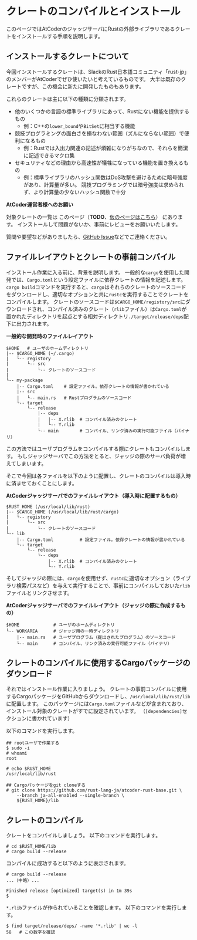<!-- -*- coding:utf-8-unix -*- -->

# クレートのコンパイルとインストール

このページではAtCoderのジャッジサーバにRustの外部ライブラリであるクレートをインストールする手順を説明します。


## インストールするクレートについて

今回インストールするクレートは、SlackのRust日本語コミュニティ「rust-jp」のメンバーがAtCoderでぜひ使いたいと考えているものです。
大半は既存のクレートですが、この機会に新たに開発したものもあります。

これらのクレートは主に以下の種類に分類されます。

- 他のいくつかの言語の標準ライブラリにあって、Rustにない機能を提供するもの
  - 例：C++の`lower_bound`や`BitSet`に相当する機能
- 競技プログラミングの面白さを損なわない範囲（ズルにならない範囲）で便利になるもの
  - 例：Rustでは入出力関連の記述が煩雑になりがちなので、それらを簡潔に記述できるマクロ集
- セキュリティなどの理由から高速性が犠牲になっている機能を置き換えるもの
  - 例：標準ライブラリのハッシュ関数はDoS攻撃を避けるために暗号強度があり、計算量が多い。
    競技プログラミングでは暗号強度は求められず、より計算量の少ないハッシュ関数で十分

**AtCoder運営者様へのお願い**

対象クレートの一覧は このページ（**TODO**、[仮のページはこちら](https://github.com/rust-lang-ja/atcoder-rust-resources/wiki/Crates-2019)） にあります。
インストールして問題がないか、事前にレビューをお願いいたします。

質問や要望などがありましたら、[GitHub Issue][gh-issue]などでご連絡ください。

[gh-issue]: https://github.com/rust-lang-ja/atcoder-rust-resources/issues


## ファイルレイアウトとクレートの事前コンパイル

インストール作業に入る前に、背景を説明します。
一般的な`cargo`を使用した開発では、`Cargo.toml`という設定ファイルに依存クレートの情報を記述します。
`cargo build`コマンドを実行すると、`cargo`はそれらのクレートのソースコードをダウンロードし、適切なオプションと共に`rustc`を実行することでクレートをコンパイルします。
クレートのソースコードは`$CARGO_HOME/registory/src`にダウンロードされ、コンパイル済みのクレート（`rlib`ファイル）は`Cargo.toml`が置かれたディレクトリを起点とする相対ディレクトリ`./target/release/deps`配下に出力されます。

**一般的な開発時のファイルレイアウト**

```console
$HOME   # ユーザのホームディレクトリ
|-- $CARGO_HOME (~/.cargo)
|   └-- registory
|       └-- src
|           └-- クレートのソースコード
|
└-- my-package
    |-- Cargo.toml    # 設定ファイル。依存クレートの情報が書かれている
    |-- src
    |   └-- main.rs   # Rustプログラムのソースコード
    └-- target
        └-- release
            |-- deps
            |   |-- X.rlib  # コンパイル済みのクレート
            |   └-- Y.rlib
            └-- main        # コンパイル、リンク済みの実行可能ファイル（バイナリ）
```

この方法ではユーザプログラムをコンパイルする際にクレートもコンパイルします。
もしジャッジサーバでこの方法をとると、ジャッジの際のサーバ負荷が増えてしまいます。

そこで今回は各ファイルを以下のように配置し、クレートのコンパイルは導入時に済ませておくことにします。

**AtCoderジャッジサーバでのファイルレイアウト（導入時に配置するもの）**

```console
$RUST_HOME (/usr/local/lib/rust)
|-- $CARGO_HOME (/usr/local/lib/rust/cargo)
|   └-- registory
|       └-- src
|           └-- クレートのソースコード
└-- lib
    |-- Cargo.toml          # 設定ファイル。依存クレートの情報が書かれている
    └-- target
        └-- release
            └-- deps
                |-- X.rlib  # コンパイル済みのクレート
                └-- Y.rlib
```

そしてジャッジの際には、`cargo`を使用せず、`rustc`に適切なオプション（ライブラリ検索パスなど）を与えて実行することで、事前にコンパイルしておいた`rlib`ファイルとリンクさせます。

**AtCoderジャッジサーバでのファイルレイアウト（ジャッジの際に作成するもの）**

```console
$HOME             # ユーザのホームディレクトリ
└-- WORKAREA      # ジャッジ用の一時ディレクトリ
    |-- main.rs   # ユーザプログラム（提出されたプログラム）のソースコード
    └-- main      # コンパイル、リンク済みの実行可能ファイル（バイナリ）
```


## クレートのコンパイルに使用するCargoパッケージのダウンロード

それではインストール作業に入りましょう。
クレートの事前コンパイルに使用するCargoパッケージをGitHubからダウンロードし、`/usr/local/lib/rust/lib`に配置します。
このパッケージには`Cargo.toml`ファイルなどが含まれており、インストール対象のクレートがすでに設定されています。
（`[dependencies]`セクションに書かれています）

以下のコマンドを実行します。

```console
## rootユーザで作業する
$ sudo -i
# whoami
root

# echo $RUST_HOME
/usr/local/lib/rust

## Cargoパッケージをgit cloneする
# git clone https://github.com/rust-lang-ja/atcoder-rust-base.git \
    --branch ja-all-enabled --single-branch \
    ${RUST_HOME}/lib
```



## クレートのコンパイル

クレートをコンパイルしましょう。
以下のコマンドを実行します。

```console
# cd $RUST_HOME/lib
# cargo build --release
```

コンパイルに成功すると以下のように表示されます。

```console
# cargo build --release
...（中略）...

Finished release [optimized] target(s) in 1m 39s
$
```

`*.rlib`ファイルが作られていることを確認します。
以下のコマンドを実行します。

```console
$ find target/release/deps/ -name '*.rlib' | wc -l
58   # この数字を確認
```


